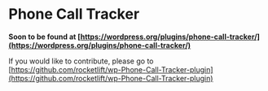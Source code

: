 # Phone Call Tracker

__Soon to be found at [https://wordpress.org/plugins/phone-call-tracker/](https://wordpress.org/plugins/phone-call-tracker/)__

If you would like to contribute, please go to [https://github.com/rocketlift/wp-Phone-Call-Tracker-plugin](https://github.com/rocketlift/wp-Phone-Call-Tracker-plugin)
